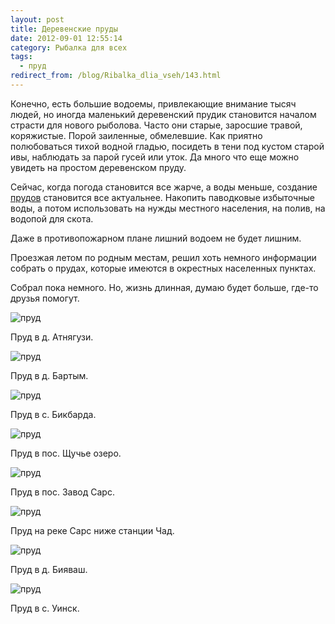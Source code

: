 ```yaml
---
layout: post
title: Деревенские пруды
date: 2012-09-01 12:55:14
category: Рыбалка для всех
tags:
  - пруд
redirect_from: /blog/Ribalka_dlia_vseh/143.html
---
```

Конечно, есть большие водоемы, привлекающие внимание тысяч людей, но
иногда маленький деревенский прудик становится началом страсти для
нового рыболова. Часто они старые, заросшие травой, коряжистые. Порой
заиленные, обмелевшие. Как приятно полюбоваться тихой водной гладью,
посидеть в тени под кустом старой ивы, наблюдать за парой гусей или
уток. Да много что еще можно увидеть на простом деревенском пруду.

Сейчас, когда погода становится все жарче, а воды меньше, создание
[прудов][1] становится все актуальнее. Накопить паводковые избыточные
воды, а потом использовать на нужды местного населения, на полив,
на водопой для скота.

Даже в противопожарном плане лишний водоем не будет лишним.

Проезжая летом по родным местам, решил хоть немного информации собрать о
прудах, которые имеются в окрестных населенных пунктах.

Собрал пока немного. Но, жизнь длинная, думаю будет больше, где-то
друзья помогут.

![пруд](http://fishingguru.ru/uploads/images/00/00/01/2012/09/01/d2237f.jpg)

Пруд в д. Атнягузи.

![пруд](http://fishingguru.ru/uploads/images/00/00/01/2012/09/01/3ca2dc.jpg)

Пруд в д. Бартым.

![пруд](http://fishingguru.ru/uploads/images/00/00/01/2012/09/01/0b3910.jpg)

Пруд в с. Бикбарда.

![пруд](http://fishingguru.ru/uploads/images/00/00/01/2012/09/01/3df51505ea.jpg)

Пруд в пос. Щучье озеро.

![пруд](http://fishingguru.ru/uploads/images/00/00/01/2012/09/01/50c5af.jpg)

Пруд в пос. Завод Сарс.

![пруд](http://fishingguru.ru/uploads/images/00/00/01/2012/09/01/ffe1f0.jpg)

Пруд на реке Сарс ниже станции Чад.

![пруд](http://fishingguru.ru/uploads/images/00/00/01/2012/09/01/500241.jpg)

Пруд в д. Бияваш.

![пруд](http://fishingguru.ru/uploads/images/00/00/01/2012/09/01/1162e4.jpg)

Пруд в с. Уинск.

[1]: /blog/Ribalka_dlia_vseh/3.html
